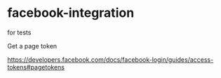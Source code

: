 # facebook-integration
for tests

Get a page token

https://developers.facebook.com/docs/facebook-login/guides/access-tokens#pagetokens
